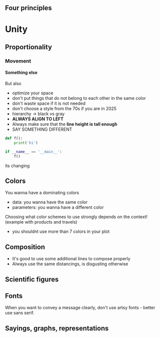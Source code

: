 Four principles
---

# Unity

## Proportionality

### Movement

#### Something else

But also
- optimize your space
- don't put things that do not belong to each other in the same color
- don't waste space if it is not needed
- don't choose a style from the 70s if you are in 2025
- hierarchy -> black vs gray
- **ALWAYS ALIGN TO LEFT**
- Always make sure that the **line height is tall enough**
- SAY SOMETHING DIFFERENT

```python {1|4|5} +exec +line_numbers
def f():
    print('hi')

if __name__ == '__main__':
    f()
```

its changing

Colors
---
You wanna have a dominating colors
- data: you wanna have the same color
- parameters: you wanna have a different color

Choosing what color schemes to use strongly depends on the context! (example
with products and travels)

- you shouldnt use more than 7 colors in your plot

Composition
---
- It's good to use some additional lines to compose properly
- Always use the same distancings, is disgusting otherwise


Scientific figures
---


Fonts
---
When you want to convey a message clearly, don't use artsy fonts - better use
sans serif. 


Sayings, graphs, representations
---
